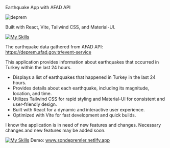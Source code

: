 Earthquake App with AFAD API

![deprem](https://github.com/beytullahdanis/earthquake-app/assets/108797171/c625498e-5ac2-4842-8d24-e249ac5606bb)

Built with React, Vite, Tailwind CSS, and Material-UI. 

[![My Skills](https://skillicons.dev/icons?i=react,vite,tailwind,materialui)](https://skillicons.dev)

The earthquake data gathered from AFAD API:
https://deprem.afad.gov.tr/event-service

This application provides information about earthquakes that occurred in Turkey within the last 24 hours.

- Displays a list of earthquakes that happened in Turkey in the last 24 hours.
- Provides details about each earthquake, including its magnitude, location, and time.
- Utilizes Tailwind CSS for rapid styling and Material-UI for consistent and user-friendly design.
- Built with React for a dynamic and interactive user experience.
- Optimized with Vite for fast development and quick builds.


I know the application is in need of new features and changes.
Necessary changes and new features may be added soon.


[![My Skills](https://skillicons.dev/icons?i=netlify)](https://skillicons.dev) Demo: www.sondepremler.netlify.app




